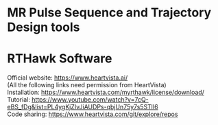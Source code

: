# MR Pulse Sequence and Trajectory Design tools

# RTHawk Software
Official website: https://www.heartvista.ai/ \
(All the following links need permission from HeartVista) \
Installation: https://www.heartvista.com/myrthawk/license/download/ \
Tutorial: https://www.youtube.com/watch?v=7cQ-eBS_fDg&list=PL4ygKjZIvJiAUDPs-qbjUn75y7s5STlI6 \
Code sharing: https://www.heartvista.com/git/explore/repos
